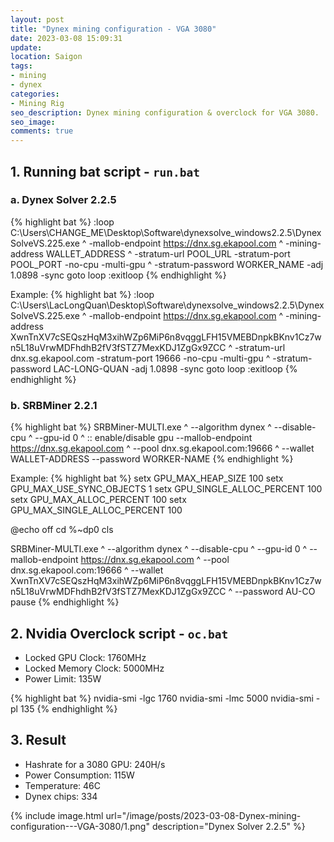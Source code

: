 ```yaml
---
layout: post
title: "Dynex mining configuration - VGA 3080"
date: 2023-03-08 15:09:31
update:
location: Saigon
tags:
- mining
- dynex
categories:
- Mining Rig
seo_description: Dynex mining configuration & overclock for VGA 3080.
seo_image:
comments: true
---
```


## 1. Running bat script - `run.bat`
### a. Dynex Solver 2.2.5
{% highlight bat %}
:loop
C:\Users\CHANGE_ME\Desktop\Software\dynexsolve_windows2.2.5\DynexSolveVS.225.exe ^
  -mallob-endpoint https://dnx.sg.ekapool.com ^
  -mining-address WALLET_ADDRESS ^
  -stratum-url POOL_URL -stratum-port POOL_PORT -no-cpu -multi-gpu ^
  -stratum-password WORKER_NAME -adj 1.0898 -sync
goto loop
:exitloop
{% endhighlight %}

Example:
{% highlight bat %}
:loop
C:\Users\LacLongQuan\Desktop\Software\dynexsolve_windows2.2.5\DynexSolveVS.225.exe ^
  -mallob-endpoint https://dnx.sg.ekapool.com ^
  -mining-address XwnTnXV7cSEQszHqM3xihWZp6MiP6n8vqggLFH15VMEBDnpkBKnv1Cz7wn5L18uVrwMDFhdhB2fV3fSTZ7MexKDJ1ZgGx9ZCC ^
  -stratum-url dnx.sg.ekapool.com -stratum-port 19666 -no-cpu -multi-gpu ^
  -stratum-password LAC-LONG-QUAN -adj 1.0898 -sync
goto loop
:exitloop
{% endhighlight %}

### b. SRBMiner 2.2.1
{% highlight bat %}
SRBMiner-MULTI.exe ^
  --algorithm dynex ^
  --disable-cpu ^
  --gpu-id 0 ^ :: enable/disable gpu
  --mallob-endpoint https://dnx.sg.ekapool.com ^
  --pool dnx.sg.ekapool.com:19666 ^
  --wallet WALLET-ADDRESS
  ⁣--password WORKER-NAME
{% endhighlight %}

Example:
{% highlight bat %}
setx GPU_MAX_HEAP_SIZE 100
setx GPU_MAX_USE_SYNC_OBJECTS 1
setx GPU_SINGLE_ALLOC_PERCENT 100
setx GPU_MAX_ALLOC_PERCENT 100
setx GPU_MAX_SINGLE_ALLOC_PERCENT 100

@echo off
cd %~dp0
cls

SRBMiner-MULTI.exe ^
--algorithm dynex ^
--disable-cpu ^
--gpu-id 0 ^
--mallob-endpoint https://dnx.sg.ekapool.com ^
--pool dnx.sg.ekapool.com:19666 ^
--wallet XwnTnXV7cSEQszHqM3xihWZp6MiP6n8vqggLFH15VMEBDnpkBKnv1Cz7wn5L18uVrwMDFhdhB2fV3fSTZ7MexKDJ1ZgGx9ZCC ^
⁣--password AU-CO
pause
{% endhighlight %}

## 2. Nvidia Overclock script - `oc.bat`
- Locked GPU Clock: 1760MHz
- Locked Memory Clock: 5000MHz
- Power Limit: 135W

{% highlight bat %}
nvidia-smi -lgc 1760
nvidia-smi -lmc 5000
nvidia-smi -pl 135
{% endhighlight %}


## 3. Result
- Hashrate for a 3080 GPU: 240H/s
- Power Consumption: 115W
- Temperature: 46C
- Dynex chips: 334

{% include image.html url="/image/posts/2023-03-08-Dynex-mining-configuration---VGA-3080/1.png" description="Dynex Solver 2.2.5" %}
